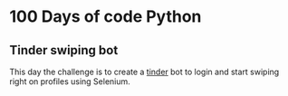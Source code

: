 # 100 Days of code Python

## Tinder swiping bot
This day the challenge is to create a [tinder](https://tinder.com) bot
to login and start swiping right on profiles using Selenium.
